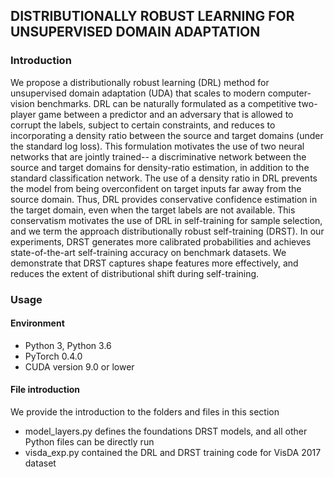 ## DISTRIBUTIONALLY ROBUST LEARNING  FOR UNSUPERVISED DOMAIN ADAPTATION

### Introduction

We propose a  distributionally robust learning (DRL) method for unsupervised domain adaptation (UDA)  that scales to modern computer-vision benchmarks.  DRL can be naturally formulated as  a competitive two-player game between a predictor and an adversary that is allowed to    corrupt the labels, subject to certain constraints, and reduces to incorporating  a density ratio between the source and target domains (under the standard log loss).  This formulation motivates the use of two neural networks that are jointly trained--   a discriminative network between the  source and target domains  for density-ratio estimation, in addition to the standard classification network. The use of a density ratio in DRL prevents the model from being overconfident on target inputs far away from the source domain. Thus,  DRL   provides conservative confidence estimation in  the target domain, even when the  target labels are not available. This conservatism motivates the use of DRL in   self-training  for sample selection, and we term the approach distributionally robust self-training (DRST). In our experiments, DRST generates more calibrated  probabilities and  achieves state-of-the-art self-training accuracy on benchmark datasets. We demonstrate that DRST captures  shape features more effectively, and reduces the extent of distributional shift during self-training. 
### Usage

#### Environment

* Python 3, Python 3.6
* PyTorch 0.4.0
* CUDA version 9.0 or lower

#### File introduction

We provide the introduction to the folders and files in this section
* model_layers.py defines the foundations DRST models, and all other Python files can be directly run
* visda_exp.py contained the DRL and DRST training code for VisDA 2017 dataset

